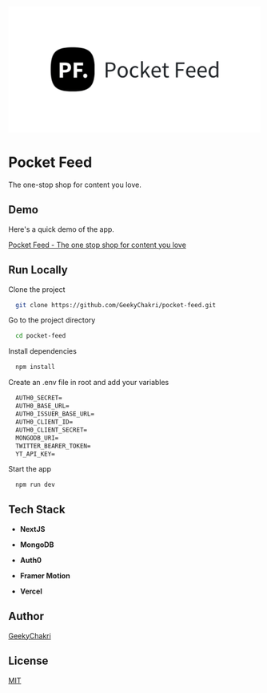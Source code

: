 ![Logo](public/cover.png)

# Pocket Feed

The one-stop shop for content you love.

## Demo

Here's a quick demo of the app.

[Pocket Feed - The one stop shop for content you love](https://www.youtube.com/watch?v=ulBqEc0dbPI)

## Run Locally

Clone the project

```bash
  git clone https://github.com/GeekyChakri/pocket-feed.git
```

Go to the project directory

```bash
  cd pocket-feed
```

Install dependencies

```bash
  npm install
```

Create an .env file in root and add your variables

```
  AUTH0_SECRET=
  AUTH0_BASE_URL=
  AUTH0_ISSUER_BASE_URL=
  AUTH0_CLIENT_ID=
  AUTH0_CLIENT_SECRET=
  MONGODB_URI=
  TWITTER_BEARER_TOKEN=
  YT_API_KEY=
```

Start the app

```bash
  npm run dev
```

## Tech Stack

- **NextJS**

- **MongoDB**

- **Auth0**

- **Framer Motion**

- **Vercel**

## Author

[GeekyChakri](https://www.github.com/GeekyChakri)

## License

[MIT](LICENSE)

